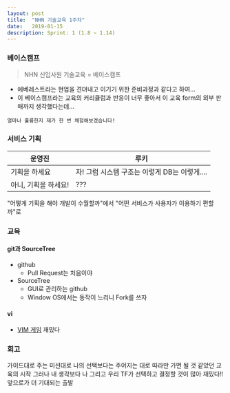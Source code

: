 ```yaml
---
layout: post
title:  "NHN 기술교육 1주차"
date:   2019-01-15
description: Sprint: 1 (1.8 ~ 1.14)
---
```


### 베이스캠프
> NHN 신입사원 기술교육 = 베이스캠프

* 에베레스트라는 현업을 견뎌내고 이기기 위한 준비과정과 같다고 하여...
* 이 베이스캠프라는 교육의 커리큘럼과 반응이 너무 좋아서 이 교육 form의 외부 판매까지 생각했다는데...

```얼마나 훌륭한지 제가 한 번 체험해보겠습니다!```

### 서비스 기획
| 운영진 | 루키 |
| --- | --- |
| 기획을 하세요 | 자! 그럼 시스템 구조는 이렇게 DB는 이렇게.... |
| 아니, 기획을 하세요! | ??? |

"어떻게 기획을 해야 개발이 수월할까"에서
"어떤 서비스가 사용자가 이용하기 편할까"로

### 교육
#### git과 SourceTree
* github
  * Pull Request는 처음이야
* SourceTree
  * GUI로 관리하는 github
  * Window OS에서는 동작이 느리니 Fork를 쓰자

#### vi
* [VIM 게임](https://vim-adventures.com/) 재밌다

### 회고
가이드대로 주는 미션대로
나의 선택보다는 주어지는 대로 따라만 가면 될 것 같았던 교육의 시작
그러나 내 생각보다 나 그리고 우리 TF가 선택하고 결정할 것이 많아
재밌다!!
앞으로가 더 기대되는 출발
